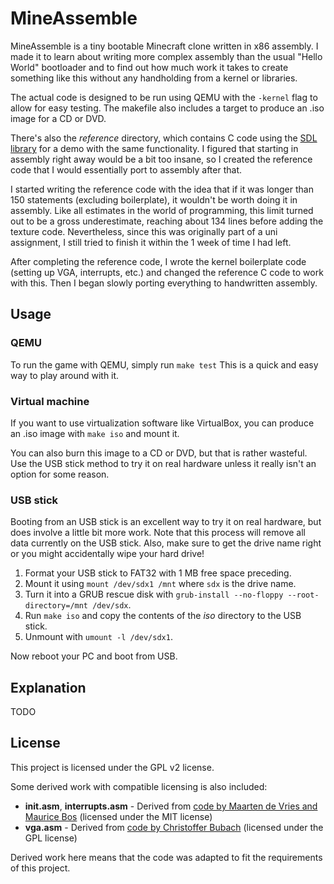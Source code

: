 MineAssemble
============

MineAssemble is a tiny bootable Minecraft clone written in x86 assembly. I made
it to learn about writing more complex assembly than the usual "Hello World"
bootloader and to find out how much work it takes to create something like this
without any handholding from a kernel or libraries.

The actual code is designed to be run using QEMU with the `-kernel` flag to
allow for easy testing. The makefile also includes a target to produce an .iso
image for a CD or DVD.

There's also the *reference* directory, which contains C code using the
[SDL library](http://www.libsdl.org/) for a demo with the same functionality. I
figured that starting in assembly right away would be a bit too insane, so I
created the reference code that I would essentially port to assembly after that.

I started writing the reference code with the idea that if it was longer than
150 statements (excluding boilerplate), it wouldn't be worth doing it in
assembly. Like all estimates in the world of programming, this limit turned out
to be a gross underestimate, reaching about 134 lines before adding the texture
code. Nevertheless, since this was originally part of a uni assignment, I still
tried to finish it within the 1 week of time I had left.

After completing the reference code, I wrote the kernel boilerplate code
(setting up VGA, interrupts, etc.) and changed the reference C code to work with
this. Then I began slowly porting everything to handwritten assembly.

Usage
-----

### QEMU

To run the game with QEMU, simply run `make test` This is a quick and easy way
to play around with it.

### Virtual machine

If you want to use virtualization software like VirtualBox, you can produce an
.iso image with `make iso` and mount it.

You can also burn this image to a CD or DVD, but that is rather wasteful. Use
the USB stick method to try it on real hardware unless it really isn't an option
for some reason.

### USB stick

Booting from an USB stick is an excellent way to try it on real hardware, but
does involve a little bit more work. Note that this process will remove all data
currently on the USB stick. Also, make sure to get the drive name right or you
might accidentally wipe your hard drive!

1. Format your USB stick to FAT32 with 1 MB free space preceding.
2. Mount it using `mount /dev/sdx1 /mnt` where `sdx` is the drive name.
3. Turn it into a GRUB rescue disk with `grub-install --no-floppy --root-directory=/mnt /dev/sdx`.
4. Run `make iso` and copy the contents of the *iso* directory to the USB stick.
5. Unmount with `umount -l /dev/sdx1`.

Now reboot your PC and boot from USB.

Explanation
-----------

TODO

License
-------

This project is licensed under the GPL v2 license.

Some derived work with compatible licensing is also included:

- **init.asm**, **interrupts.asm** - Derived from [code by Maarten de Vries and Maurice Bos](https://github.com/m-ou-se/bootlib) (licensed under the MIT license)
- **vga.asm** - Derived from [code by Christoffer Bubach](http://bos.asmhackers.net/docs/vga_without_bios/snippet_5/vga.php) (licensed under the GPL license)

Derived work here means that the code was adapted to fit the requirements of this project.